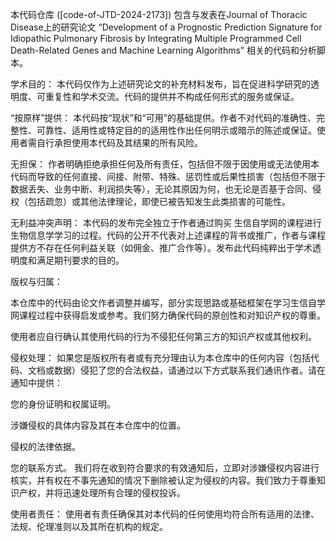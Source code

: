 本代码仓库 ([code-of-JTD-2024-2173]) 包含与发表在Journal of Thoracic Disease上的研究论文 “Development of a Prognostic Prediction Signature for Idiopathic Pulmonary Fibrosis by Integrating Multiple Programmed Cell Death-Related Genes and Machine Learning Algorithms” 相关的代码和分析脚本。

学术目的： 本代码仅作为上述研究论文的补充材料发布，旨在促进科学研究的透明度、可重复性和学术交流。代码的提供并不构成任何形式的服务或保证。

“按原样”提供： 本代码按“现状”和“可用”的基础提供。作者不对代码的准确性、完整性、可靠性、适用性或特定目的的适用性作出任何明示或暗示的陈述或保证。使用者需自行承担使用本代码及其结果的所有风险。

无担保： 作者明确拒绝承担任何及所有责任，包括但不限于因使用或无法使用本代码而导致的任何直接、间接、附带、特殊、惩罚性或后果性损害（包括但不限于数据丢失、业务中断、利润损失等），无论其原因为何，也无论是否基于合同、侵权（包括疏忽）或其他法律理论，即使已被告知发生此类损害的可能性。

无利益冲突声明： 本代码的发布完全独立于作者通过购买 生信自学网的课程进行生物信息学学习的过程。代码的公开不代表对上述课程的背书或推广，作者与课程提供方不存在任何利益关联（如佣金、推广合作等）。发布此代码纯粹出于学术透明度和满足期刊要求的目的。

版权与归属：

本仓库中的代码由论文作者调整并编写，部分实现思路或基础框架在学习生信自学网课程过程中获得启发或参考。我们努力确保代码的原创性和对知识产权的尊重。

使用者应自行确认其使用代码的行为不侵犯任何第三方的知识产权或其他权利。

侵权处理： 如果您是版权所有者或有充分理由认为本仓库中的任何内容（包括代码、文档或数据）侵犯了您的合法权益，请通过以下方式联系我们通讯作者。请在通知中提供：

您的身份证明和权属证明。

涉嫌侵权的具体内容及其在本仓库中的位置。

侵权的法律依据。

您的联系方式。
我们将在收到符合要求的有效通知后，立即对涉嫌侵权内容进行核实，并有权在不事先通知的情况下删除被认定为侵权的内容。我们致力于尊重知识产权，并将迅速处理所有合理的侵权投诉。

使用者责任： 使用者有责任确保其对本代码的任何使用均符合所有适用的法律、法规、伦理准则以及其所在机构的规定。
